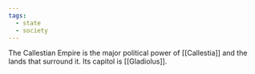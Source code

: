 ```yaml
---
tags:
  - state
  - society
---
```

The Callestian Empire is the major political power of [[Callestia]] and the lands that surround it. Its capitol is [[Gladiolus]]. 